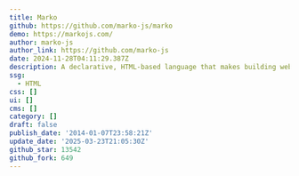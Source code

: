 ```yaml
---
title: Marko
github: https://github.com/marko-js/marko
demo: https://markojs.com/
author: marko-js
author_link: https://github.com/marko-js
date: 2024-11-28T04:11:29.387Z
description: A declarative, HTML-based language that makes building web apps fun
ssg:
  - HTML
css: []
ui: []
cms: []
category: []
draft: false
publish_date: '2014-01-07T23:58:21Z'
update_date: '2025-03-23T21:05:30Z'
github_star: 13542
github_fork: 649
---
```

